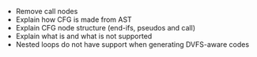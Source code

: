- Remove call nodes
- Explain how CFG is made from AST
- Explain CFG node structure (end-ifs, pseudos and call)
- Explain what is and what is not supported
- Nested loops do not have support when generating DVFS-aware codes
